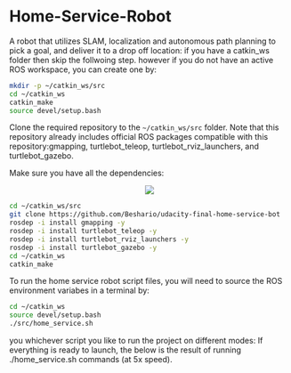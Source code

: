 # Home-Service-Robot
A robot that utilizes SLAM, localization and autonomous path planning to pick a goal, and deliver it to a drop off location:
if you have a catkin_ws folder then skip the follwoing step.
however if you do not have an active ROS workspace, you can create one by:

```sh
mkdir -p ~/catkin_ws/src
cd ~/catkin_ws
catkin_make
source devel/setup.bash
```
Clone the required repository to the `~/catkin_ws/src` folder. Note that this repository already includes official ROS packages compatible with this repository:gmapping, turtlebot_teleop, turtlebot_rviz_launchers, and turtlebot_gazebo. 

Make sure you have all the dependencies:

<p align="center"><img src="./20180711_072600.gif"></p>

```sh
cd ~/catkin_ws/src
git clone https://github.com/Beshario/udacity-final-home-service-bot
rosdep -i install gmapping -y
rosdep -i install turtlebot_teleop -y
rosdep -i install turtlebot_rviz_launchers -y
rosdep -i install turtlebot_gazebo -y
cd ~/catkin_ws
catkin_make
```

To run the home service robot script files, you will need to source the ROS environment variabes in a terminal by:
```sh
cd ~/catkin_ws
source devel/setup.bash
./src/home_service.sh
```
you whichever script you like to run the project on different modes:
If everything is ready to launch, the below is the result of running ./home_service.sh commands (at 5x speed).



